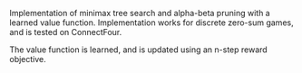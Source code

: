 Implementation of minimax tree search and alpha-beta pruning with a learned value function. Implementation works for discrete zero-sum games, and is tested on ConnectFour.

The value function is learned, and is updated using an n-step reward objective.